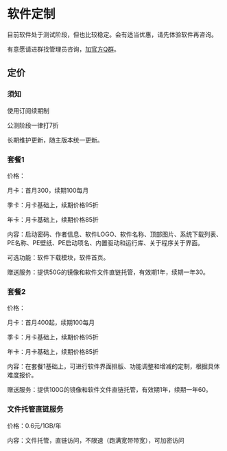 # 软件定制

目前软件处于测试阶段，但也比较稳定。会有适当优惠，请先体验软件再咨询。

有意愿请进群找管理员咨询，[加官方Q群](https://www.sysri.cn/QQGroup/)。

## 定价
### 须知
使用订阅续期制

公测阶段一律打7折

长期维护更新，随主版本统一更新。

### 套餐1
价格：

月卡：首月300，续期100每月 

季卡：月卡基础上，续期价格95折

年卡：月卡基础上，续期价格85折

内容：启动密码、作者信息、软件LOGO、软件名称、顶部图片、系统下载列表、PE名称、PE壁纸、PE启动项名、内置驱动和运行库、关于程序关于界面。

可选功能：软件下载模块，软件首页。

赠送服务：提供50G的镜像和软件文件直链托管，有效期1年，续期一年30。

### 套餐2
价格：

月卡：首月400起，续期100每月 

季卡：月卡基础上，续期价格95折

年卡：月卡基础上，续期价格85折

内容：在套餐1基础上，可进行软件界面排版、功能调整和增减的定制，根据具体难度报价。

赠送服务：提供100G的镜像和软件文件直链托管，有效期1年，续期一年60。

### 文件托管直链服务
价格：0.6元/1GB/年

内容：文件托管，直链访问，不限速（跑满宽带带宽），可加密访问
